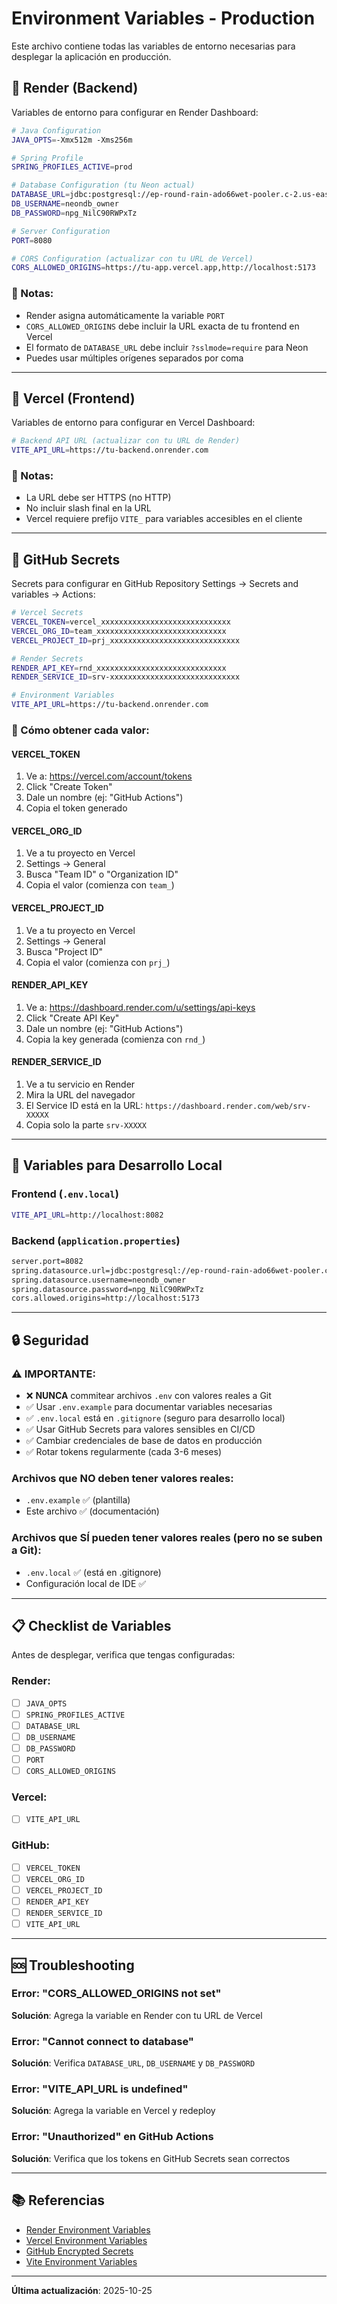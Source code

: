 # Environment Variables - Production

Este archivo contiene todas las variables de entorno necesarias para desplegar la aplicación en producción.

## 🔧 Render (Backend)

Variables de entorno para configurar en Render Dashboard:

```bash
# Java Configuration
JAVA_OPTS=-Xmx512m -Xms256m

# Spring Profile
SPRING_PROFILES_ACTIVE=prod

# Database Configuration (tu Neon actual)
DATABASE_URL=jdbc:postgresql://ep-round-rain-ado66wet-pooler.c-2.us-east-1.aws.neon.tech/neondb?sslmode=require
DB_USERNAME=neondb_owner
DB_PASSWORD=npg_NilC90RWPxTz

# Server Configuration
PORT=8080

# CORS Configuration (actualizar con tu URL de Vercel)
CORS_ALLOWED_ORIGINS=https://tu-app.vercel.app,http://localhost:5173
```

### 📝 Notas:
- Render asigna automáticamente la variable `PORT`
- `CORS_ALLOWED_ORIGINS` debe incluir la URL exacta de tu frontend en Vercel
- El formato de `DATABASE_URL` debe incluir `?sslmode=require` para Neon
- Puedes usar múltiples orígenes separados por coma

---

## 🎨 Vercel (Frontend)

Variables de entorno para configurar en Vercel Dashboard:

```bash
# Backend API URL (actualizar con tu URL de Render)
VITE_API_URL=https://tu-backend.onrender.com
```

### 📝 Notas:
- La URL debe ser HTTPS (no HTTP)
- No incluir slash final en la URL
- Vercel requiere prefijo `VITE_` para variables accesibles en el cliente

---

## 🔑 GitHub Secrets

Secrets para configurar en GitHub Repository Settings → Secrets and variables → Actions:

```bash
# Vercel Secrets
VERCEL_TOKEN=vercel_xxxxxxxxxxxxxxxxxxxxxxxxxxxxx
VERCEL_ORG_ID=team_xxxxxxxxxxxxxxxxxxxxxxxxxxxxx
VERCEL_PROJECT_ID=prj_xxxxxxxxxxxxxxxxxxxxxxxxxxxxx

# Render Secrets
RENDER_API_KEY=rnd_xxxxxxxxxxxxxxxxxxxxxxxxxxxxx
RENDER_SERVICE_ID=srv-xxxxxxxxxxxxxxxxxxxxxxxxxxxxx

# Environment Variables
VITE_API_URL=https://tu-backend.onrender.com
```

### 📝 Cómo obtener cada valor:

#### VERCEL_TOKEN
1. Ve a: https://vercel.com/account/tokens
2. Click "Create Token"
3. Dale un nombre (ej: "GitHub Actions")
4. Copia el token generado

#### VERCEL_ORG_ID
1. Ve a tu proyecto en Vercel
2. Settings → General
3. Busca "Team ID" o "Organization ID"
4. Copia el valor (comienza con `team_`)

#### VERCEL_PROJECT_ID
1. Ve a tu proyecto en Vercel
2. Settings → General
3. Busca "Project ID"
4. Copia el valor (comienza con `prj_`)

#### RENDER_API_KEY
1. Ve a: https://dashboard.render.com/u/settings/api-keys
2. Click "Create API Key"
3. Dale un nombre (ej: "GitHub Actions")
4. Copia la key generada (comienza con `rnd_`)

#### RENDER_SERVICE_ID
1. Ve a tu servicio en Render
2. Mira la URL del navegador
3. El Service ID está en la URL: `https://dashboard.render.com/web/srv-XXXXX`
4. Copia solo la parte `srv-XXXXX`

---

## 🧪 Variables para Desarrollo Local

### Frontend (`.env.local`)

```bash
VITE_API_URL=http://localhost:8082
```

### Backend (`application.properties`)

```bash
server.port=8082
spring.datasource.url=jdbc:postgresql://ep-round-rain-ado66wet-pooler.c-2.us-east-1.aws.neon.tech/neondb?sslmode=require&channel_binding=require
spring.datasource.username=neondb_owner
spring.datasource.password=npg_NilC90RWPxTz
cors.allowed.origins=http://localhost:5173
```

---

## 🔒 Seguridad

### ⚠️ IMPORTANTE:

- ❌ **NUNCA** commitear archivos `.env` con valores reales a Git
- ✅ Usar `.env.example` para documentar variables necesarias
- ✅ `.env.local` está en `.gitignore` (seguro para desarrollo local)
- ✅ Usar GitHub Secrets para valores sensibles en CI/CD
- ✅ Cambiar credenciales de base de datos en producción
- ✅ Rotar tokens regularmente (cada 3-6 meses)

### Archivos que NO deben tener valores reales:
- `.env.example` ✅ (plantilla)
- Este archivo ✅ (documentación)

### Archivos que SÍ pueden tener valores reales (pero no se suben a Git):
- `.env.local` ✅ (está en .gitignore)
- Configuración local de IDE ✅

---

## 📋 Checklist de Variables

Antes de desplegar, verifica que tengas configuradas:

### Render:
- [ ] `JAVA_OPTS`
- [ ] `SPRING_PROFILES_ACTIVE`
- [ ] `DATABASE_URL`
- [ ] `DB_USERNAME`
- [ ] `DB_PASSWORD`
- [ ] `PORT`
- [ ] `CORS_ALLOWED_ORIGINS`

### Vercel:
- [ ] `VITE_API_URL`

### GitHub:
- [ ] `VERCEL_TOKEN`
- [ ] `VERCEL_ORG_ID`
- [ ] `VERCEL_PROJECT_ID`
- [ ] `RENDER_API_KEY`
- [ ] `RENDER_SERVICE_ID`
- [ ] `VITE_API_URL`

---

## 🆘 Troubleshooting

### Error: "CORS_ALLOWED_ORIGINS not set"
**Solución**: Agrega la variable en Render con tu URL de Vercel

### Error: "Cannot connect to database"
**Solución**: Verifica `DATABASE_URL`, `DB_USERNAME` y `DB_PASSWORD`

### Error: "VITE_API_URL is undefined"
**Solución**: Agrega la variable en Vercel y redeploy

### Error: "Unauthorized" en GitHub Actions
**Solución**: Verifica que los tokens en GitHub Secrets sean correctos

---

## 📚 Referencias

- [Render Environment Variables](https://render.com/docs/environment-variables)
- [Vercel Environment Variables](https://vercel.com/docs/projects/environment-variables)
- [GitHub Encrypted Secrets](https://docs.github.com/en/actions/security-guides/encrypted-secrets)
- [Vite Environment Variables](https://vitejs.dev/guide/env-and-mode.html)

---

**Última actualización**: 2025-10-25
